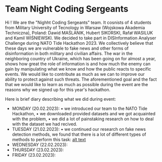 # Team Night Coding Sergeants

Hi ! 
We are the "Nighht Coding Sergeants" team. It cosnists of 4 students from Military University of Tecnology in Warsaw (Wojskowa Akademia Techniczna), Poland: Dawid MAŚLANIK, Hubert SIKORSKI, Rafał WASILUK and Kamil WIŚNIEWSKI. We decided to take part in DISInformation Analyser Challenge during NATO Tide Hackathon 2023. We collectively believe that these days we are vulnerable to fake news and other forms of disinformation in both military and civilian affairs. The war in the neighboring country of Ukraine, which has been going on for almost a year, shows how great the role of information is and how much the enemy can gain by manipulating what we know and how the public reacts to specific events. We would like to contribute as much as we can to improve our ability to protect against such threats. The aforementioned goal and the fact that we would like to learn as much as possible during the event are the reasons why we signed up for this year's hackathon.

Here is brief diary describing what we did during event: 
- MONDAY (20.02.2023): 
  • we introduced our team to the NATO Tide Hackathon, 
  • we downloaded provided datasets and we got acquainted with the problem,
  • we did a lot of painstaking research on how to deal with the dataset we had recived.
- TUESDAY (21.02.2023): 
  • we continued our research on fake news detection methods, we found that there is a lot of different types of methods to perform this task: 
  [alt text](https://raw.githubusercontent.com/tidehackathon/team-night-coding-sergeants/main/mainSiteContent/obraz_2023-02-23_145648370.png?token=GHSAT0AAAAAAB67QIYHMXUPXZN5SZRCNA7AY7XOHDQ)
- WEDNESDAY (22.02.2023): 
- THURSDAY (23.02.2023): 
- FRIDAY (23.02.2023): 
